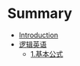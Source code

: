 # Summary

* [Introduction](README.md)
* [逻辑英语](luo-ji-ying-yu.md)
  * [1.基本公式](1ji-ben-gong-shi.md)

